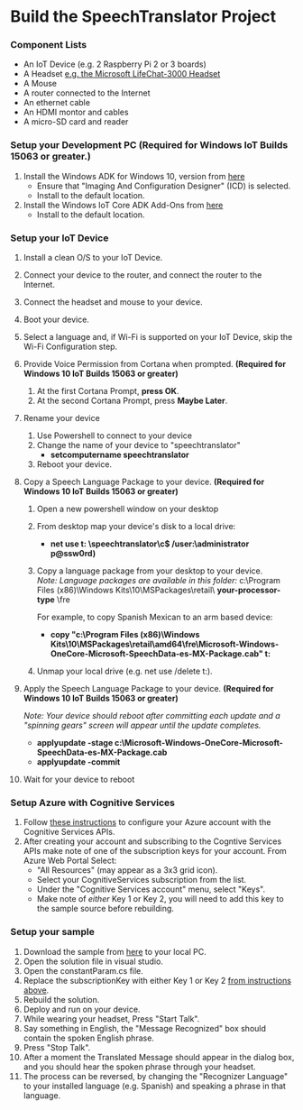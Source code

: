 # Build the SpeechTranslator Project

### Component Lists
- An IoT Device (e.g. 2 Raspberry Pi 2 or 3 boards)
- A Headset [e.g. the Microsoft LifeChat-3000 Headset](http://www.microsoft.com/hardware/en-us/p/lifechat-lx-3000/JUG-00013) 
- A Mouse
- A router connected to the Internet 
- An ethernet cable
- An HDMI montor and cables 
- A micro-SD card and reader

### Setup your Development PC (Required for Windows IoT Builds 15063 or greater.)
1. Install the Windows ADK for Windows 10, version from [here](https://developer.microsoft.com/en-us/windows/hardware/windows-assessment-deployment-kit)
    - Ensure that "Imaging And Configuration Designer" (ICD) is selected.
    - Install to the default location.    
2. Install the Windows IoT Core ADK Add-Ons from [here](https://developer.microsoft.com/en-us/windows/hardware/windows-assessment-deployment-kit)
    - Install to the default location.
  
### Setup your IoT Device
1. Install a clean O/S to your IoT Device.
2. Connect your device to the router, and connect the router to the Internet.
3. Connect the headset and mouse to your device.
4. Boot your device.
5. Select a language and, if Wi-Fi is supported on your IoT Device, skip the Wi-Fi Configuration step.
6. Provide Voice Permission from Cortana when prompted.  **(Required for Windows 10 IoT Builds 15063 or greater)**
    1. At the first Cortana Prompt, **press OK**.
    2. At the second Cortana Prompt, press **Maybe Later**.     
7. Rename your device
    1. Use Powershell to connect to your device
    2. Change the name of your device to "speechtranslator"
        - **setcomputername speechtranslator**
    3. Reboot your device.
8. Copy a Speech Language Package to your device.  **(Required for Windows 10 IoT Builds 15063 or greater)**
    1. Open a new powershell window on your desktop
    2. From desktop map your device's disk to a local drive:
        - **net use t: \\speechtranslator\c$ /user:\administrator p@ssw0rd)**
    3. Copy a language package from your desktop to your device.  
        *Note: Language packages are available in this folder:* c:\Program Files (x86)\Windows Kits\10\MSPackages\retail\ **your-processor-type** \fre
        
        For example, to copy Spanish Mexican to an arm based device:
        - **copy "c:\Program Files (x86)\Windows Kits\10\MSPackages\retail\amd64\fre\Microsoft-Windows-OneCore-Microsoft-SpeechData-es-MX-Package.cab" t:**                   
    4. Unmap your local drive (e.g. net use /delete t:).
    
9. Apply the Speech Language Package to your device.  **(Required for Windows 10 IoT Builds 15063 or greater)**
    
    *Note: Your device should reboot after committing each update and a "spinning gears" screen will appear until the update completes.*
    
    - **applyupdate -stage c:\Microsoft-Windows-OneCore-Microsoft-SpeechData-es-MX-Package.cab**
    - **applyupdate -commit**
 
10. Wait for your device to reboot

### Setup Azure with Cognitive Services
1. Follow [these instructions](http://docs.microsofttranslator.com/text-translate.html) to configure your Azure account with the Cognitive Services APIs.
2. After creating your account and subscribing to the Cogntive Services APIs make note of one of the subscription keys for your account.
    From Azure Web Portal Select:
    - "All Resources" (may appear as a 3x3 grid icon).
    - Select your CognitiveServices subscription from the list.
    - Under the "Cognitive Services account" menu, select "Keys". 
    - Make note of *either* Key 1 or Key 2, you will need to add this key to the sample source before rebuilding.
    
### Setup your sample
1. Download the sample from [here](https://github.com/Microsoft/Windows-iotcore-samples/archive/master.zip) to your local PC.
2. Open the solution file in visual studio.
3. Open the constantParam.cs file.
4. Replace the subscriptionKey with either Key 1 or Key 2 [from instructions above](#Setup-Azure-with-Cognitive-Services).
5. Rebuild the solution.
6. Deploy and run on your device.
7. While wearing your headset, Press "Start Talk".
8. Say something in English, the "Message Recognized" box should contain the spoken English phrase.
9. Press "Stop Talk".
10. After a moment the Translated Message should appear in the dialog box, and you should hear the spoken phrase through your headset.
11. The process can be reversed, by changing the "Recognizer Language" to your installed language (e.g. Spanish) and speaking a phrase in that language.

	